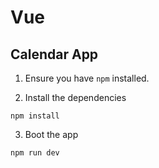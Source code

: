 # Vue

## Calendar App

1. Ensure you have `npm` installed.

2. Install the dependencies

````
npm install
````

3. Boot the app

````
npm run dev
````
